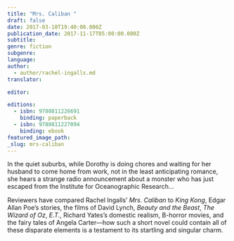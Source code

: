 ```yaml
---
title: "Mrs. Caliban "
draft: false
date: 2017-03-10T19:40:00.000Z
publication_date: 2017-11-17T05:00:00.000Z
subtitle:
genre: fiction
subgenre:
language:
author:
  - author/rachel-ingalls.md
translator:

editor:

editions:
  - isbn: 9780811226691
    binding: paperback
  - isbn: 9780811227094
    binding: ebook
featured_image_path:
_slug: mrs-caliban
---
```


In the quiet suburbs, while Dorothy is doing chores and waiting for her husband to come home from work, not in the least anticipating romance, she hears a strange radio announcement about a monster who has just escaped from the Institute for Oceanographic Research...

Reviewers have compared Rachel Ingalls’ _Mrs. Caliban_ to _King Kong_, Edgar Allan Poe’s stories, the films of David Lynch, _Beauty and the Beast_, _The Wizard of Oz_, _E.T._, Richard Yates’s domestic realism, B-horror movies, and the fairy tales of Angela Carter—how such a short novel could contain all of these disparate elements is a testament to its startling and singular charm.


